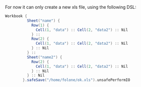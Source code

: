 For now it can only create a new xls file, using the following DSL:

```scala
Workbook {
          Sheet("name") {
            Row(1) {
              Cell(1, "data") :: Cell(2, "data2") :: Nil
            } ::
            Row(2) {
              Cell(1, "data") :: Cell(2, "data2") :: Nil
            } :: Nil
          } ::
          Sheet("name2") {
            Row(2) {
              Cell(1, "data") :: Cell(2, "data2") :: Nil
            } :: Nil
          } :: Nil
        }.safeSave("/home/folone/ok.xls").unsafePerformIO
```
